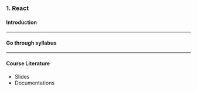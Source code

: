 ### 1. React
#### Introduction

---

#### Go through syllabus

---

#### Course Literature

* Slides
* Documentations